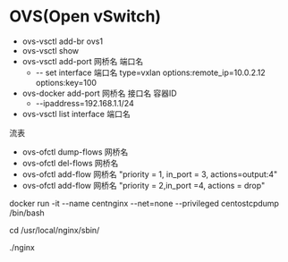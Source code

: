 # OVS(Open vSwitch)

- ovs-vsctl add-br ovs1
- ovs-vsctl show 
- ovs-vsctl add-port 网桥名 端口名
  -  -- set interface 端口名 type=vxlan options:remote_ip=10.0.2.12 options:key=100 
- ovs-docker add-port 网桥名 接口名 容器ID 
  - --ipaddress=192.168.1.1/24
- ovs-vsctl list interface 端口名

流表

- ovs-ofctl dump-flows 网桥名
- ovs-ofctl del-flows 网桥名
- ovs-ofctl add-flow 网桥名 "priority = 1, in_port = 3, actions=output:4"
- ovs-ofctl add-flow 网桥名 "priority = 2,in_port =4, actions = drop"

docker run -it  --name centnginx --net=none --privileged centostcpdump /bin/bash

 cd /usr/local/nginx/sbin/

./nginx